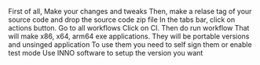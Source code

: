 First of all, Make your changes and tweaks
Then, make a relase tag of your source code and drop the source code zip file
In the tabs bar, click on actions button. Go to all workflows
Click on CI. Then do run workflow 
That will make x86, x64, arm64 exe applications. They will be portable versions and unsinged application
To use them you need to self sign them or enable test mode 
Use INNO software to setup the version you want 

